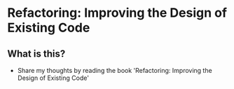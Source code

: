 
# Refactoring: Improving the Design of Existing Code

## What is this?
- Share my thoughts by reading the book 'Refactoring: Improving the Design of Existing Code'
